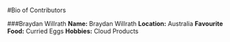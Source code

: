 #Bio of Contributors

###Braydan Willrath
**Name:** Braydan Willrath
**Location:** Australia
**Favourite Food:** Curried Eggs
**Hobbies:** Cloud Products
